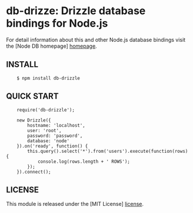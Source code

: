 # db-drizze: Drizzle database bindings for Node.js #

For detail information about this and other Node.js
database bindings visit the [Node DB homepage] [homepage].

## INSTALL ##

        $ npm install db-drizzle

## QUICK START ##

        require('db-drizzle');

        new Drizzle({
            hostname: 'localhost',
            user: 'root',
            password: 'password',
            database: 'node'
        }).on('ready', function() {
            this.query().select('*').from('users').execute(function(rows) {
                console.log(rows.length + ' ROWS');
            });
        }).connect();

## LICENSE ##

This module is released under the [MIT License] [license].

[homepage]: http://nodejsdb.org
[license]: http://www.opensource.org/licenses/mit-license.php
